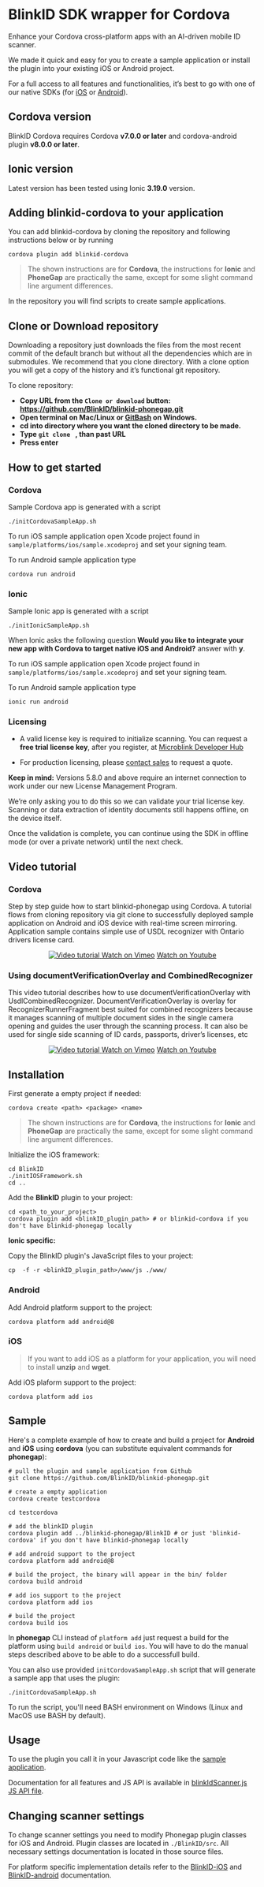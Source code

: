 # BlinkID SDK wrapper for Cordova

Enhance your Cordova cross-platform apps with an AI-driven mobile ID scanner.

We made it quick and easy for you to create a sample application or install the plugin into your existing iOS or Android project.

For a full access to all features and functionalities, it’s best to go with one of our native SDKs (for [iOS](https://github.com/BlinkID/blinkid-ios) or [Android](https://github.com/BlinkID/blinkid-android)).

## Cordova version
BlinkID Cordova requires Cordova **v7.0.0 or later** and cordova-android plugin **v8.0.0 or later**.

## Ionic version

Latest version has been tested using Ionic **3.19.0** version.

## Adding blinkid-cordova to your application

You can add blinkid-cordova by cloning the repository and following instructions below or by running

```shell
cordova plugin add blinkid-cordova
```

> The shown instructions are for **Cordova**, the instructions for **Ionic** and **PhoneGap** are practically the same, except for some slight command line argument differences.

In the repository you will find scripts to create sample applications.

## Clone or Download repository
Downloading a repository just downloads the files from the most recent commit of the default branch but without all the dependencies which are in submodules. We recommend that you clone directory. With a clone option you will get a copy of the history and it’s functional git repository.

To clone repository:

+ **Copy URL from the `Clone or download` button: https://github.com/BlinkID/blinkid-phonegap.git**
+ **Open terminal on Mac/Linux or [GitBash](https://git-for-windows.github.io/) on Windows.**
+ **cd into directory where you want the cloned directory to be made.**
+ **Type `git clone ` , than past URL**
+ **Press enter**

## How to get started

### Cordova

Sample Cordova app is generated with a script

```shell
./initCordovaSampleApp.sh
```

To run iOS sample application open Xcode project found in `sample/platforms/ios/sample.xcodeproj` and set your signing team.

To run Android sample application type

```shell
cordova run android
```

### Ionic

Sample Ionic app is generated with a script

```shell
./initIonicSampleApp.sh
```

When Ionic asks the following question **Would you like to integrate your new app with Cordova to target native iOS and Android?** answer with **y**.

To run iOS sample application open Xcode project found in `sample/platforms/ios/sample.xcodeproj` and set your signing team.

To run Android sample application type

```shell
ionic run android
```

### Licensing

- A valid license key is required to initialize scanning. You can request a **free trial license key**, after you register, at [Microblink Developer Hub](https://account.microblink.com/signin)

- For production licensing, please [contact sales](https://microblink.com/contact-us) to request a quote.

**Keep in mind:** Versions 5.8.0 and above require an internet connection to work under our new License Management Program.

We’re only asking you to do this so we can validate your trial license key. Scanning or data extraction of identity documents still happens offline, on the device itself. 

Once the validation is complete, you can continue using the SDK in offline mode (or over a private network) until the next check.


## Video tutorial

### Cordova

Step by step guide how to start blinkid-phonegap using Cordova. A tutorial flows from cloning repository via git clone to successfully deployed sample application on Android and iOS device with real-time screen mirroring. Application sample contains simple use of USDL recognizer with Ontario drivers license card.

<p align="center" >
  <a href="https://vimeo.com/278694990" target="_blank">
    <img src="https://i.vimeocdn.com/video/725381205_1280x720.jpg" alt="Video tutorial" />
  </a>
  <a href="https://vimeo.com/278694990" target="_blank">Watch on Vimeo</a>  <a href=https://www.youtube.com/watch?v=Q8KiKb0n0wE target="_blank">Watch on Youtube</a
</p>
  
  
  
  ### Using documentVerificationOverlay and CombinedRecognizer

This video tutorial describes how to use documentVerificationOverlay with UsdlCombinedRecognizer.
DocumentVerificationOverlay is overlay for RecognizerRunnerFragment best suited for combined recognizers because it manages scanning of multiple document sides in the single camera opening and guides the user through the scanning process. It can also be used for single side scanning of ID cards, passports, driver’s licenses, etc

<p align="center" >
  <a href="https://vimeo.com/289673374" target="_blank">
    <img src="https://i.vimeocdn.com/video/725380540_1280x720.jpg" alt="Video tutorial" />
  </a>
  <a href="https://vimeo.com/289673374" target="_blank">Watch on Vimeo</a>  <a href=https://www.youtube.com/watch?v=0C2BirZt9sg target="_blank">Watch on Youtube</a
</p>
  
  

## Installation

First generate a empty project if needed:

```shell
cordova create <path> <package> <name>
```

> The shown instructions are for **Cordova**, the instructions for **Ionic** and **PhoneGap** are practically the same, except for some slight command line argument differences.

Initialize the iOS framework:

```shell
cd BlinkID
./initIOSFramework.sh
cd ..
```

Add the **BlinkID** plugin to your project:

```shell
cd <path_to_your_project>
cordova plugin add <blinkID_plugin_path> # or blinkid-cordova if you don't have blinkid-phonegap locally
```

**Ionic specific:**

Copy the BlinkID plugin's JavaScript files to your project:
```shell
cp  -f -r <blinkID_plugin_path>/www/js ./www/
```

### Android

Add Android platform support to the project:

    cordova platform add android@8
    
### iOS

> If you want to add iOS as a platform for your application, you will need to install **unzip** and **wget**.

Add iOS plaform support to the project:

    cordova platform add ios

## Sample

Here's a complete example of how to create and build a project for **Android** and **iOS** using **cordova** (you can substitute equivalent commands for **phonegap**):

```shell
# pull the plugin and sample application from Github
git clone https://github.com/BlinkID/blinkid-phonegap.git

# create a empty application
cordova create testcordova

cd testcordova

# add the blinkID plugin
cordova plugin add ../blinkid-phonegap/BlinkID # or just 'blinkid-cordova' if you don't have blinkid-phonegap locally

# add android support to the project
cordova platform add android@8

# build the project, the binary will appear in the bin/ folder
cordova build android

# add ios support to the project
cordova platform add ios

# build the project
cordova build ios
```

In **phonegap** CLI instead of `platform add` just request a build for the platform using `build android` or `build ios`. You will have to do the manual steps described above to be able to do a successfull build.

You can also use provided `initCordovaSampleApp.sh` script that will generate a sample app that uses the plugin:

```shell
./initCordovaSampleApp.sh
```

To run the script, you'll need BASH environment on Windows (Linux and MacOS use BASH by default).


## Usage

To use the plugin you call it in your Javascript code like the [sample application](www/js/index.js).

Documentation for all features and JS API is available in [blinkIdScanner.js JS API file](BlinkID/www/blinkIdScanner.js).


## Changing scanner settings

To change scanner settings you need to modify Phonegap plugin classes for iOS and Android. Plugin classes are located in `./BlinkID/src`. All necessary settings documentation is located in those source files. 

For platform specific implementation details refer to the [BlinkID-iOS](https://github.com/BlinkID/blinkid-ios) and [BlinkID-android](https://github.com/BlinkID/blinkid-android) documentation.
